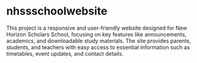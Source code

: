 # nhssschoolwebsite
This project is a responsive and user-friendly website designed for New Horizon Scholars School, focusing on key features like announcements, academics, and downloadable study materials. The site provides parents, students, and teachers with easy access to essential information such as timetables, event updates, and contact details.
